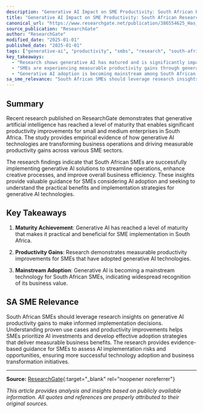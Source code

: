 ```yaml
---
description: "Generative AI Impact on SME Productivity: South African Research Insights - Analysis and insights for South African SMEs on AI adoption, implementation strategies, and business transformation opportunities."
title: "Generative AI Impact on SME Productivity: South African Research Insights"
canonical_url: "https://www.researchgate.net/publication/386554625_Has_generative_AI_become_of_age_Assessing_its_impact_on_the_productivity_of_SMEs_in_South_Africa"
source_publication: "ResearchGate"
author: "ResearchGate"
modified_date: "2025-01-01"
published_date: "2025-01-01"
tags: ["generative-ai", "productivity", "smbs", "research", "south-africa"]
key_takeaways:
  - "Research shows generative AI has matured and is significantly impacting SME productivity in South Africa"
  - "SMEs are experiencing measurable productivity gains through generative AI implementation"
  - "Generative AI adoption is becoming mainstream among South African small and medium enterprises"
sa_sme_relevance: "South African SMEs should leverage research insights on generative AI productivity gains to make informed implementation decisions. Understanding proven use cases and productivity improvements helps SMEs prioritize AI investments and develop effective adoption strategies that deliver measurable business benefits."
---
```

<script type="application/ld+json">
{
  "@context": "https://schema.org",
  "@type": "Article",
  "headline": "Generative AI Impact on SME Productivity: South African Research Insights",
  "description": "Generative AI Impact on SME Productivity: South African Research Insights - Analysis and insights for South African SMEs on AI adoption, implementation strategies, and business transformation opportunities.",
  "author": {
    "@type": "Organization",
    "name": "ResearchGate"
  },
  "publisher": {
    "@type": "Organization",
    "name": "Aurellius"
  },
  "datePublished": "2025-01-01",
  "dateModified": "2025-01-01",
  "mainEntityOfPage": {
    "@type": "WebPage",
    "@id": "https://www.researchgate.net/publication/386554625_Has_generative_AI_become_of_age_Assessing_its_impact_on_the_productivity_of_SMEs_in_South_Africa"
  }
}
</script>

## Summary

Recent research published on ResearchGate demonstrates that generative artificial intelligence has reached a level of maturity that enables significant productivity improvements for small and medium enterprises in South Africa. The study provides empirical evidence of how generative AI technologies are transforming business operations and driving measurable productivity gains across various SME sectors.

The research findings indicate that South African SMEs are successfully implementing generative AI solutions to streamline operations, enhance creative processes, and improve overall business efficiency. These insights provide valuable guidance for SMEs considering AI adoption and seeking to understand the practical benefits and implementation strategies for generative AI technologies.

## Key Takeaways

1. **Maturity Achievement**: Generative AI has reached a level of maturity that makes it practical and beneficial for SME implementation in South Africa.

2. **Productivity Gains**: Research demonstrates measurable productivity improvements for SMEs that have adopted generative AI technologies.

3. **Mainstream Adoption**: Generative AI is becoming a mainstream technology for South African SMEs, indicating widespread recognition of its business value.

## SA SME Relevance

South African SMEs should leverage research insights on generative AI productivity gains to make informed implementation decisions. Understanding proven use cases and productivity improvements helps SMEs prioritize AI investments and develop effective adoption strategies that deliver measurable business benefits. The research provides evidence-based guidance for SMEs to assess AI implementation risks and opportunities, ensuring more successful technology adoption and business transformation initiatives.


---

**Source:** [ResearchGate](https://www.researchgate.net/publication/386554625_Has_generative_AI_become_of_age_Assessing_its_impact_on_the_productivity_of_SMEs_in_South_Africa){:target="_blank" rel="noopener noreferrer"}

*This article provides analysis and insights based on publicly available information. All quotes and references are properly attributed to their original sources.*